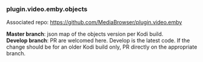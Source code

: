 ### plugin.video.emby.objects

Associated repo: https://github.com/MediaBrowser/plugin.video.emby

**Master branch**: json map of the objects version per Kodi build.  
**Develop branch**: PR are welcomed here. Develop is the latest code. If the change should be for an older Kodi build only, PR directly on the appropriate branch.
